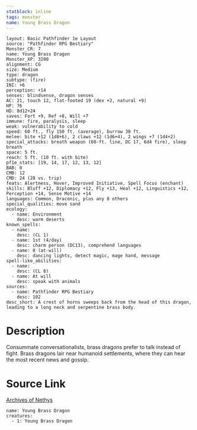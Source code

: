 ```yaml
---
statblock: inline
tags: monster
name: Young Brass Dragon
---
```

```statblock
layout: Basic Pathfinder 1e Layout
source: "Pathfinder RPG Bestiary"
Monster_CR: 7
name: Young Brass Dragon
Monster_XP: 3200
alignment: CG
size: Medium
type: dragon
subtype: (fire)
INI: +6
perception: +14
senses: blindsense, dragon senses
AC: 21, touch 12, flat-footed 19 (dex +2, natural +9)
HP: 76
HD: 8d12+24
saves: Fort +9, Ref +8, Will +7
immune: fire, paralysis, sleep
weak: vulnerability to cold
speed: 60 ft., fly 150 ft. (average), burrow 30 ft.
melee: bite +12 (1d8+6), 2 claws +12 (1d6+4), 2 wings +7 (1d4+2)
special_attacks: breath weapon (60-ft. line, DC 17, 6d4 fire), sleep breath
space: 5 ft.
reach: 5 ft. (10 ft. with bite)
pf1e_stats: [19, 14, 17, 12, 13, 12]
BAB: 8
CMB: 12
CMD: 24 (28 vs. trip)
feats: Alertness, Hover, Improved Initiative, Spell Focus (enchant)
skills: Bluff +12, Diplomacy +12, Fly +13, Heal +12, Linguistics +12, Perception +14, Sense Motive +14
languages: Common, Draconic, plus any 8 others
special_qualities: move sand
ecology:
  - name: Environment
    desc: warm deserts
known_spells:
  - name:
    desc: (CL 1)
  - name: 1st (4/day)
    desc: charm person (DC13), comprehend languages
  - name: 0 (at-will)
    desc: dancing lights, detect magic, mage hand, message
spell-like_abilities:
  - name:
    desc: (CL 8)
  - name: At will
    desc: speak with animals
sources:
  - name: Pathfinder RPG Bestiary
    desc: 102
desc_short: A crest of horns sweeps back from the head of this dragon, leading to a long neck and serpentine brass body.
```
# Description
Consummate conversationalists, brass dragons prefer to talk instead of fight. Brass dragons lair near humanoid settlements, where they can hear the most recent news and gossip.
# Source Link
[Archives of Nethys](https://aonprd.com/MonsterDisplay.aspx?ItemName=Young%20Brass%20Dragon)
```encounter-table
name: Young Brass Dragon
creatures:
  - 1: Young Brass Dragon
```
